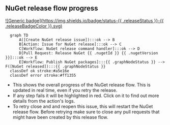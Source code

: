 <!-- nuget-release-flow -->
## NuGet release flow progress

[![Generic badge](https://img.shields.io/badge/status-{{ .releaseStatus }}-{{ .releaseBadgeColor }}.svg)](https://shields.io/)

``````mermaid
  graph TD
      A([Create NuGet release issue]):::ok --> B
      B[Action: Issue for NuGet release]:::ok --> C
      C[Workflow: NuGet release command handler]:::ok --> D
      D[Pull Request: Release NuGet {{ .nugetId }} {{ .nugetVersion }}]:::ok --> E
      E[Workflow: Publish NuGet packages]:::{{ .graphNodeStatus }} --> F([NuGet released]):::{{ .graphNodeStatus }}
  classDef ok stroke:#a5e16e 
  classDef error stroke:#ff1355
``````

- This shows the overall progress of the NuGet release flow. This is updated in real time, even if you retry the release.
- If any step fails it will be highlighted in red. Click on it to find out more details from the action's logs.
- To retry close and and reopen this issue, this will restart the NuGet release flow. Before retrying make sure to close any pull requests that might have been created by this release flow.
